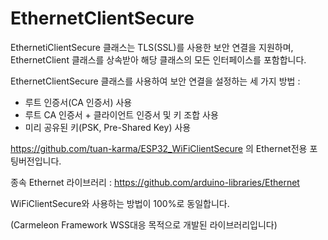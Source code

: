 EthernetClientSecure
================

EthernetiClientSecure 클래스는 TLS(SSL)를 사용한 보안 연결을 지원하며, 
EthernetClient 클래스를 상속받아 해당 클래스의 모든 인터페이스를 포함합니다. 

EthernetClientSecure 클래스를 사용하여 보안 연결을 설정하는 세 가지 방법 : 
- 루트 인증서(CA 인증서) 사용 
- 루트 CA 인증서 + 클라이언트 인증서 및 키 조합 사용 
- 미리 공유된 키(PSK, Pre-Shared Key) 사용 

https://github.com/tuan-karma/ESP32_WiFiClientSecure 의 Ethernet전용 포팅버전입니다. 

종속 Ethernet 라이브러리 : https://github.com/arduino-libraries/Ethernet 

WiFiClientSecure와 사용하는 방법이 100%로 동일합니다. 


(Carmeleon Framework WSS대응 목적으로 개발된 라이브러리입니다) 